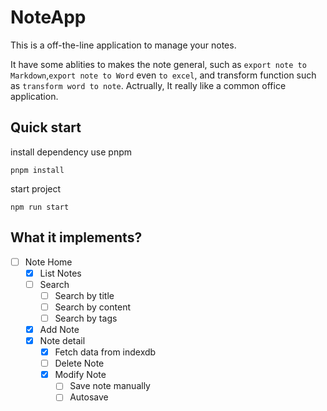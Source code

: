 # NoteApp

This is a off-the-line application to manage your notes.

It have some ablities to makes the note general, such as `export note to Markdown`,`export note to Word` even `to excel`, and transform function such as `transform word to note`.
Actrually, It really like a common office application.

## Quick start

install dependency use pnpm

```
pnpm install
```

start project

```
npm run start
```

## What it implements?

-   [ ] Note Home
    -   [x] List Notes
    -   [ ] Search
        -   [ ] Search by title
        -   [ ] Search by content
        -   [ ] Search by tags
    -   [x] Add Note
    -   [x] Note detail
        -   [x] Fetch data from indexdb
        -   [ ] Delete Note
        -   [x] Modify Note
            -   [ ] Save note manually
            -   [ ] Autosave
